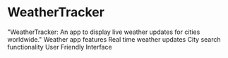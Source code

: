 # WeatherTracker
"WeatherTracker: An app to display live weather updates for cities worldwide."
Weather app features
Real time weather updates
City search functionality
User Friendly Interface
